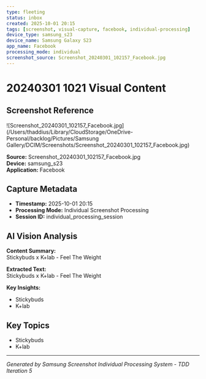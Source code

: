 ```yaml
---
type: fleeting
status: inbox
created: 2025-10-01 20:15
tags: [screenshot, visual-capture, facebook, individual-processing]
device_type: samsung_s23
device_name: Samsung Galaxy S23
app_name: Facebook
processing_mode: individual
screenshot_source: Screenshot_20240301_102157_Facebook.jpg
---
```


# 20240301 1021 Visual Content
## Screenshot Reference

![Screenshot_20240301_102157_Facebook.jpg](/Users/thaddius/Library/CloudStorage/OneDrive-Personal/backlog/Pictures/Samsung Gallery/DCIM/Screenshots/Screenshot_20240301_102157_Facebook.jpg)

**Source:** Screenshot_20240301_102157_Facebook.jpg  
**Device:** samsung_s23  
**Application:** Facebook  

## Capture Metadata

- **Timestamp:** 2025-10-01 20:15
- **Processing Mode:** Individual Screenshot Processing
- **Session ID:** individual_processing_session

## AI Vision Analysis

**Content Summary:**  
Stickybuds x K+lab - Feel The Weight

**Extracted Text:**  
Stickybuds x K+lab - Feel The Weight

**Key Insights:**  
- Stickybuds
- K+lab

## Key Topics

- Stickybuds
- K+lab

---

*Generated by Samsung Screenshot Individual Processing System - TDD Iteration 5*
